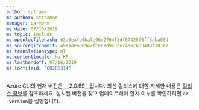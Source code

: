 ```yaml
---
author: sptramer
ms.author: sttramer
manager: carmonm
ms.date: 07/16/2019
ms.topic: include
ms.openlocfilehash: 03a0eafb0ba7e96e2764f3df67425f6ff3aba00d
ms.sourcegitcommit: 49e1dea60942fce02d9c3ce249ac633a83f303e7
ms.translationtype: HT
ms.contentlocale: ko-KR
ms.lasthandoff: 07/16/2019
ms.locfileid: "68286314"
---
```

Azure CLI의 현재 버전은 __2.0.69__입니다. 최신 릴리스에 대한 자세한 내용은 [릴리스 정보](../release-notes-azure-cli.md)를 참조하세요. 설치된 버전을 찾고 업데이트해야 할지 여부를 확인하려면 `az --version`을 실행합니다.
